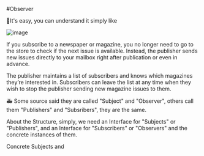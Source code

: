 #Observer

🐲It's easy, you can understand it simply like

![image](https://user-images.githubusercontent.com/80462415/162475209-32bb11ef-6896-4660-8a49-78d13af807cf.png)

If you subscribe to a newspaper or magazine, you no longer need to go to the store to check if the next issue is available. Instead, the publisher sends new issues directly to your mailbox right after publication or even in advance.

The publisher maintains a list of subscribers and knows which magazines they’re interested in. Subscribers can leave the list at any time when they wish to stop the publisher sending new magazine issues to them.

🚑 Some source said they are called "Subject" and "Observer", others call them "Publishers" and "Subsribers", they are the same.

About the Structure, simply, we need an Interface for "Subjects" or "Publishers", and an Interface for "Subscribers" or "Observers" and the concrete instances of them.

Concrete Subjects and 
